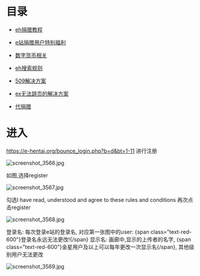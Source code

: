# 目录

*  [eh捐赠教程](https://github.com/kk9448/ehDonate/blob/main/README.md)

*  [e站捐赠用户特别福利](https://github.com/kk9448/ehDonate/blob/main/eh捐赠用户特别福利.md)

*  [数字货币相关](https://crypto0xpanda.notion.site/513609bac67c4979ab2a5f7c9a49c57b?pvs=4)

*  [eh搜索规则](https://github.com/kk9448/ehDonate/blob/main/eh搜索规则.md)

*  [509解决方案](https://github.com/kk9448/ehDonate/blob/main/ban以及509解决方案.md)

*  [ex无法跳页的解决方案](https://github.com/kk9448/ehDonate/blob/main/ex无法跳页的解决方案.md)

*  [代捐赠](https://github.com/kk9448/ehDonate/blob/main/代捐赠.md)

# 进入
https://e-hentai.org/bounce_login.php?b=d&bt=1-11
进行注册

![screenshot_3566.jpg][1]

如图,选择register

![screenshot_3567.jpg][2]

勾选I have read, understood and agree to these rules and conditions
再次点击register

![screenshot_3568.jpg][3]

登录名: 每次登录e站的登录名, 对应第一张图中的user:  {span class="text-red-600"}登录名永远无法更改!{/span} 
显示名: 画廊中,显示的上传者的名字, {span class="text-red-600"}金星用户及以上可以每年更改一次显示名{/span}, 其他级别用户无法更改 

![screenshot_3569.jpg][4]


  [1]: http://sinner.ehentai.info/usr/uploads/2022/11/2785049622.jpg
  [2]: http://sinner.ehentai.life/usr/uploads/2022/11/2659201090.jpg
  [3]: http://sinner.ehentai.life/usr/uploads/2022/11/634653319.jpg
  [4]: http://sinner.ehentai.life/usr/uploads/2022/11/676910840.jpg